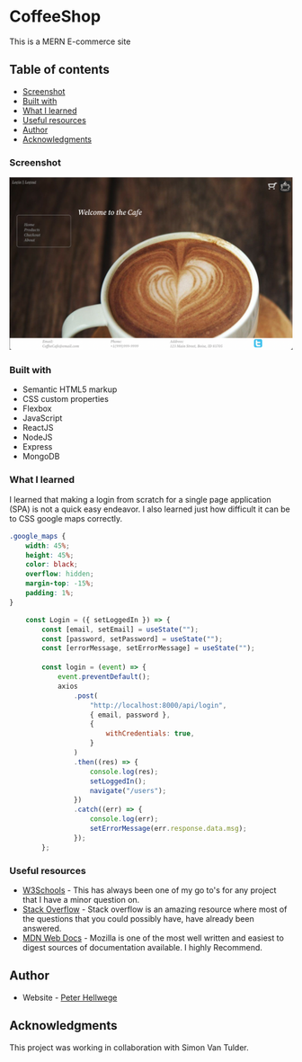# CoffeeShop
This is a MERN E-commerce site


## Table of contents

  - [Screenshot](#screenshot)
  - [Built with](#built-with)
  - [What I learned](#what-i-learned)
  - [Useful resources](#useful-resources)
  - [Author](#author)
  - [Acknowledgments](#acknowledgments)


### Screenshot

![](./client/src/Static/coffeeshop1.png)


### Built with

- Semantic HTML5 markup
- CSS custom properties
- Flexbox
- JavaScript
- ReactJS
- NodeJS
- Express
- MongoDB

### What I learned

I learned that making a login from scratch for a single page application (SPA) is not a quick easy endeavor. I also learned just how difficult it can be to CSS google maps correctly. 


```css
.google_maps {
    width: 45%;
    height: 45%;
    color: black;
    overflow: hidden;
    margin-top: -15%;
    padding: 1%;
}
```
```js
    const Login = ({ setLoggedIn }) => {
        const [email, setEmail] = useState("");
        const [password, setPassword] = useState("");
        const [errorMessage, setErrorMessage] = useState("");

        const login = (event) => {
            event.preventDefault();
            axios
                .post(
                    "http://localhost:8000/api/login",
                    { email, password },
                    {
                        withCredentials: true,
                    }
                )
                .then((res) => {
                    console.log(res);
                    setLoggedIn();
                    navigate("/users");
                })
                .catch((err) => {
                    console.log(err);
                    setErrorMessage(err.response.data.msg);
                });
        };
```

### Useful resources

- [W3Schools](https://www.w3schools.com/) - This has always been one of my go to's for any project that I have a minor question on.
- [Stack Overflow](https://stackoverflow.com/) - Stack overflow is an amazing resource where most of the questions that you could possibly have, have already been answered.
- [MDN Web Docs](https://developer.mozilla.org/en-US/) - Mozilla is one of the most well written and easiest to digest sources of documentation available. I highly Recommend.

## Author

- Website - [Peter Hellwege](http://peters-portfolio.net/)

## Acknowledgments

This project was working in collaboration with Simon Van Tulder.

